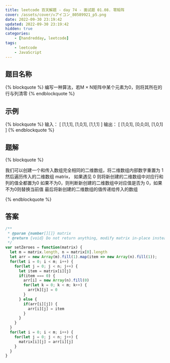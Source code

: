 ```yaml
---
title: leetcode 百天解题 - day 74 - 面试题 01.08. 零矩阵
cover: /assets/cover/◇アイコン_80589921_p5.png
date: 2022-09-30 23:19:42
updated: 2022-09-30 23:19:42
hidden: true
categories:
    - [handredday, leetcode]
tags:
    - leetcode
    - JavaScript
---
```


## 题目名称

{% blockquote %}
编写一种算法，若M × N矩阵中某个元素为0，则将其所在的行与列清零
{% endblockquote %}

## 示例

{% blockquote %}
 输入：
[
  [1,1,1],
  [1,0,1],
  [1,1,1]
]
输出：
[
  [1,0,1],
  [0,0,0],
  [1,0,1]
]
{% endblockquote %}


## 题解

{% blockquote %}

我们可以创建一个和传入数组完全相同的二维数组，将二维数组内部数字重置为 1
然后遍历传入的二维数组 matrix，
如果遇见 0 则将新创建的二维数组中对应行和列的值全都置为0
如果不为0，则判断新创建的二维数组中对应值是否为 0，如果不为0则替换当前值
最后将新创建的二维数组的值传递给传入的数组

{% endblockquote %}

## 答案

~~~js
/**
 * @param {number[][]} matrix
 * @return {void} Do not return anything, modify matrix in-place instead.
 */
var setZeroes = function(matrix) {
  let m = matrix.length, n = matrix[0].length
  let arr = new Array(m).fill(1).map(item => new Array(n).fill(1));
  for(let i = 0; i < m; i++) {
    for(let j = 0; j < n; j++) {
      let item = matrix[i][j]
      if(item === 0) {
        arr[i] = new Array(n).fill(0)
        for(let k = 0; k < m; k++) {
          arr[k][j] = 0
        }
      } else {
        if(arr[i][j]) {
          arr[i][j] = item
        }
      }
    }
  }
  for(let i = 0; i < m; i++) {
    for(let j = 0; j < n; j++) {
      matrix[i][j] = arr[i][j]
    }
  }
}
~~~